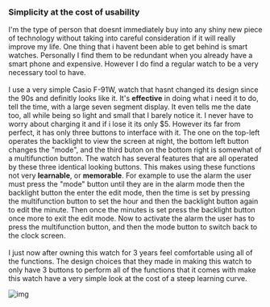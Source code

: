 ### Simplicity at the cost of usability

I'm the type of person that doesnt immediately buy into any shiny new piece of technology without taking into careful consideration if it will really improve my life. One thing that i havent been able to get behind is smart watches. Personally I find them to be redundant when you already have a smart phone and expensive. However I do find a regular watch to be a very necessary tool to have.<br><br>
I use a very simple Casio F-91W, watch that hasnt changed its design since the 90s and definitly looks like it. It's **effective** in doing what i need it to do, tell the time, with a large seven segment display. It even tells me the date too, all while being so light and small that I barely notice it. I never have to worry about charging it and if i lose it its only $5. However its far from perfect, it has only three buttons to interface with it. The one on the top-left operates the backlight to view the screen at night, the bottom left button changes the "mode", and the third buton on the bottom right is somewhat of a multifunction button. The watch has several features that are all operated by these three identical looking buttons. This makes using these functions not very **learnable**, or **memorable**. For example to use the alarm the user must press the "mode" button until they are in the alarm mode then the backlight button the enter the edit mode, then the time is set by pressing the multifunction button to set the hour and then the backlight button again to edit the minute. Then once the minutes is set press the backlight button once more to exit the edit mode. Now to activate the alarm the user has to press the multifunction button, and then the mode button to switch back to the clock screen. <br><br>
I just now after owning this watch for 3 years feel comfortable using all of the functions. The design choices that they made in making this watch to only have 3 buttons to perform all of the functions that it comes with make this watch have a very simple look at the cost of a steep learning curve.



![img](/iu.jpg)

